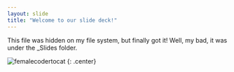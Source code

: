 ```yaml
---
layout: slide
title: "Welcome to our slide deck!"
---
```


This file was hidden on my file system, but finally got it!
Well, my bad, it was under the _Slides folder. 

![femalecodertocat](https://octodex.github.com/images/femalecodertocat.png)
{: .center}
